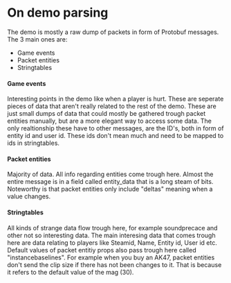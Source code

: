 # On demo parsing

The demo is mostly a raw dump of packets in form of Protobuf messages. The 3 main ones are:

- Game events
- Packet entities
- Stringtables

#### Game events
Interesting points in the demo like when a player is hurt. These are seperate pieces of data that aren't really related to the rest of the demo. These are just small dumps of data that could mostly be gathered trough packet entities manually, but are a more elegant way to access some data. The only realtionship these have to other messages, are the ID's, both in form of entity id and user id. These ids don't mean much and need to be mapped to ids in stringtables.

#### Packet entities
Majority of data. All info regarding entities come trough here. Almost the entire message is in a field called entity_data that is a long steam of bits. Noteworthy is that packet entities only include "deltas" meaning when a value changes.

#### Stringtables
All kinds of strange data flow trough here, for example soundprecace and other not so interesting data. The main interesing data that comes trough here are data relating to players like Steamid, Name, Entity id, User id etc.
Default values of packet entitiy props also pass trough here called "instancebaselines". For example when you buy an AK47, packet entities don't send the clip size if there has not been changes to it. That is because it refers to the default value of the mag (30).
